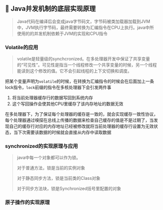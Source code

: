 ## 🐾  Java并发机制的底层实现原理

> Java代码在编译后会变成java字节码文，字节码被类加载器加载到JVM中，JVM执行字节码，最终需要转换为汇编指令在CPU上执行。java中所使用的的并发机制依赖于JVM的实现和CPU指令

### Volatile的应用

> volatile是轻量级的synchcronized。在多处理器开发中保证了共享变量的“可见性”。可见性是指当一个线程修改一个共享变量的时候，另一个线程能读到这个修改的值。它不会引起线程的上下文切换和调度。

把某个变量声明为`volatile`的时候，在转换为汇编指令的时候会在后面加上一条lock指令，`lock`前缀的指令在多核处理器下会引发两件事

1. 将当前处理器缓存行的数据写回到系统内存
2. 这个写回操作会使其他CPU里缓存了该内存地址的数据无效

在多处理器下，为了保证每个处理器的缓存是一致的，就会实现缓存一致性协议，每个处理器通过嗅探在总线上传播的数据来检查自己缓存的值是不是过期了，当发现自己的缓存行对应的内存地址已经被修改就将当前处理器的缓存行设置为无效状态，当下次需要该数据的时候就会直接从内存中读取数据

### synchronized的实现原理与应用

> java中每一个对象都可以作为锁。
>
> 对于普通方法，锁是当前的实例对象
>
> 对于静态同步方法，锁是当前类的Class对象
>
> 对于同步方法块，锁是Synchronized括号里配置的对象



### 原子操作的实现原理

